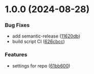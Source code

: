 # 1.0.0 (2024-08-28)


### Bug Fixes

* add semantic-release ([11620db](https://github.com/B-Dmitriy/dbs-public-actions/commit/11620db563787663a9a973159942ec0401493fd3))
* build script CI ([626cbcc](https://github.com/B-Dmitriy/dbs-public-actions/commit/626cbcce21f7e96266fc65a2c77edf577c24bb81))


### Features

* settings for repo ([61bb600](https://github.com/B-Dmitriy/dbs-public-actions/commit/61bb600c79166719f08b1828bd66f45c03c6ecdd))
